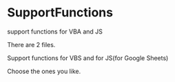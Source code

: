 # SupportFunctions
support functions for VBA and JS

There are 2 files. 

Support functions for VBS and for JS(for Google Sheets)

Choose the ones you like. 
